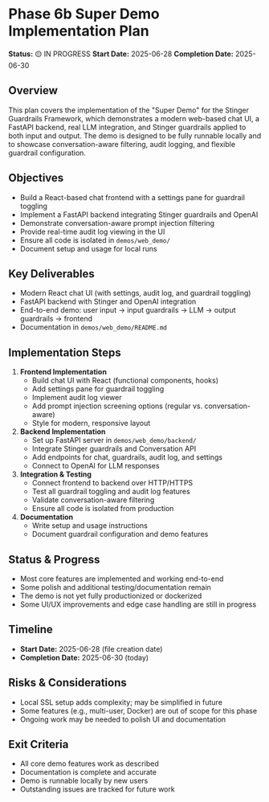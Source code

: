 # Phase 6b Super Demo Implementation Plan

**Status:** 🟡 IN PROGRESS
**Start Date:** 2025-06-28
**Completion Date:** 2025-06-30

## Overview
This plan covers the implementation of the "Super Demo" for the Stinger Guardrails Framework, which demonstrates a modern web-based chat UI, a FastAPI backend, real LLM integration, and Stinger guardrails applied to both input and output. The demo is designed to be fully runnable locally and to showcase conversation-aware filtering, audit logging, and flexible guardrail configuration.

## Objectives
- Build a React-based chat frontend with a settings pane for guardrail toggling
- Implement a FastAPI backend integrating Stinger guardrails and OpenAI
- Demonstrate conversation-aware prompt injection filtering
- Provide real-time audit log viewing in the UI
- Ensure all code is isolated in `demos/web_demo/`
- Document setup and usage for local runs

## Key Deliverables
- Modern React chat UI (with settings, audit log, and guardrail toggling)
- FastAPI backend with Stinger and OpenAI integration
- End-to-end demo: user input → input guardrails → LLM → output guardrails → frontend
- Documentation in `demos/web_demo/README.md`

## Implementation Steps
1. **Frontend Implementation**
   - Build chat UI with React (functional components, hooks)
   - Add settings pane for guardrail toggling
   - Implement audit log viewer
   - Add prompt injection screening options (regular vs. conversation-aware)
   - Style for modern, responsive layout
2. **Backend Implementation**
   - Set up FastAPI server in `demos/web_demo/backend/`
   - Integrate Stinger guardrails and Conversation API
   - Add endpoints for chat, guardrails, audit log, and settings
   - Connect to OpenAI for LLM responses
3. **Integration & Testing**
   - Connect frontend to backend over HTTP/HTTPS
   - Test all guardrail toggling and audit log features
   - Validate conversation-aware filtering
   - Ensure all code is isolated from production
4. **Documentation**
   - Write setup and usage instructions
   - Document guardrail configuration and demo features

## Status & Progress
- Most core features are implemented and working end-to-end
- Some polish and additional testing/documentation remain
- The demo is not yet fully productionized or dockerized
- Some UI/UX improvements and edge case handling are still in progress

## Timeline
- **Start Date:** 2025-06-28 (file creation date)
- **Completion Date:** 2025-06-30 (today)

## Risks & Considerations
- Local SSL setup adds complexity; may be simplified in future
- Some features (e.g., multi-user, Docker) are out of scope for this phase
- Ongoing work may be needed to polish UI and documentation

## Exit Criteria
- All core demo features work as described
- Documentation is complete and accurate
- Demo is runnable locally by new users
- Outstanding issues are tracked for future work 